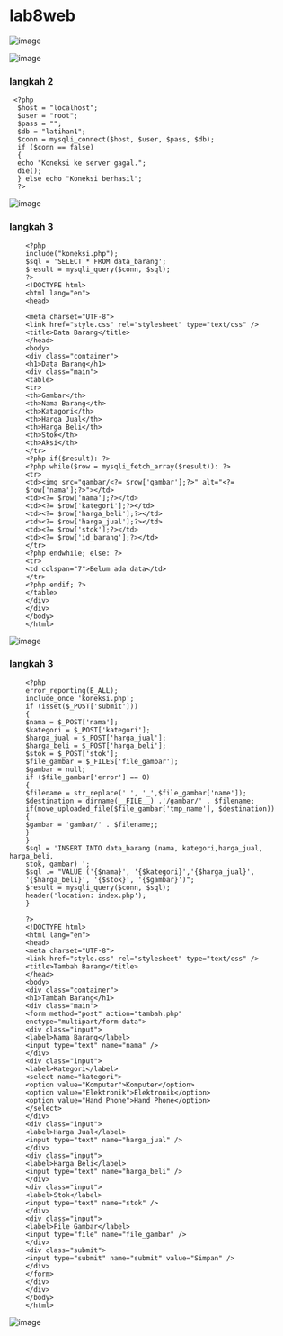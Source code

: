 # lab8web
 
![image](https://github.com/user-attachments/assets/6401024d-1da6-4cde-bf0f-522c2e12b5ee)

![image](https://github.com/user-attachments/assets/2fdbc41e-9439-40d4-9b2d-ff545b100211)

### langkah 2
     <?php
      $host = "localhost";
      $user = "root";
      $pass = "";
      $db = "latihan1";
      $conn = mysqli_connect($host, $user, $pass, $db);
      if ($conn == false)
      {
      echo "Koneksi ke server gagal.";
      die();
      } else echo "Koneksi berhasil";
      ?>
![image](https://github.com/user-attachments/assets/09ea1869-3e90-457d-9418-26200317f0e6)

### langkah 3
        <?php
        include("koneksi.php");
        $sql = 'SELECT * FROM data_barang';
        $result = mysqli_query($conn, $sql);
        ?>
        <!DOCTYPE html>
        <html lang="en">
        <head>
        
        <meta charset="UTF-8">
        <link href="style.css" rel="stylesheet" type="text/css" />
        <title>Data Barang</title>
        </head>
        <body>
        <div class="container">
        <h1>Data Barang</h1>
        <div class="main">
        <table>
        <tr>
        <th>Gambar</th>
        <th>Nama Barang</th>
        <th>Katagori</th>
        <th>Harga Jual</th>
        <th>Harga Beli</th>
        <th>Stok</th>
        <th>Aksi</th>
        </tr>
        <?php if($result): ?>
        <?php while($row = mysqli_fetch_array($result)): ?>
        <tr>
        <td><img src="gambar/<?= $row['gambar'];?>" alt="<?=
        $row['nama'];?>"></td>
        <td><?= $row['nama'];?></td>
        <td><?= $row['kategori'];?></td>
        <td><?= $row['harga_beli'];?></td>
        <td><?= $row['harga_jual'];?></td>
        <td><?= $row['stok'];?></td>
        <td><?= $row['id_barang'];?></td>
        </tr>
        <?php endwhile; else: ?>
        <tr>
        <td colspan="7">Belum ada data</td>
        </tr>
        <?php endif; ?>
        </table>
        </div>
        </div>
        </body>
        </html>
![image](https://github.com/user-attachments/assets/b44d7bf3-6b68-4717-b380-1b8dcf49823f)
### langkah 3
        <?php
        error_reporting(E_ALL);
        include_once 'koneksi.php';
        if (isset($_POST['submit']))
        {
        $nama = $_POST['nama'];
        $kategori = $_POST['kategori'];
        $harga_jual = $_POST['harga_jual'];
        $harga_beli = $_POST['harga_beli'];
        $stok = $_POST['stok'];
        $file_gambar = $_FILES['file_gambar'];
        $gambar = null;
        if ($file_gambar['error'] == 0)
        {
        $filename = str_replace(' ', '_',$file_gambar['name']);
        $destination = dirname(__FILE__) .'/gambar/' . $filename;
        if(move_uploaded_file($file_gambar['tmp_name'], $destination))
        {
        $gambar = 'gambar/' . $filename;;
        }
        }
        $sql = 'INSERT INTO data_barang (nama, kategori,harga_jual, harga_beli,
        stok, gambar) ';
        $sql .= "VALUE ('{$nama}', '{$kategori}','{$harga_jual}',
        '{$harga_beli}', '{$stok}', '{$gambar}')";
        $result = mysqli_query($conn, $sql);
        header('location: index.php');
        }
        
        ?>
        <!DOCTYPE html>
        <html lang="en">
        <head>
        <meta charset="UTF-8">
        <link href="style.css" rel="stylesheet" type="text/css" />
        <title>Tambah Barang</title>
        </head>
        <body>
        <div class="container">
        <h1>Tambah Barang</h1>
        <div class="main">
        <form method="post" action="tambah.php"
        enctype="multipart/form-data">
        <div class="input">
        <label>Nama Barang</label>
        <input type="text" name="nama" />
        </div>
        <div class="input">
        <label>Kategori</label>
        <select name="kategori">
        <option value="Komputer">Komputer</option>
        <option value="Elektronik">Elektronik</option>
        <option value="Hand Phone">Hand Phone</option>
        </select>
        </div>
        <div class="input">
        <label>Harga Jual</label>
        <input type="text" name="harga_jual" />
        </div>
        <div class="input">
        <label>Harga Beli</label>
        <input type="text" name="harga_beli" />
        </div>
        <div class="input">
        <label>Stok</label>
        <input type="text" name="stok" />
        </div>
        <div class="input">
        <label>File Gambar</label>
        <input type="file" name="file_gambar" />
        </div>
        <div class="submit">
        <input type="submit" name="submit" value="Simpan" />
        </div>
        </form>
        </div>
        </div>
        </body>
        </html>
![image](https://github.com/user-attachments/assets/04f88185-af54-4704-85af-ae03fe8b1f11)




      
